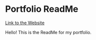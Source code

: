 # Portfolio ReadMe

[Link to the Website](https://serene-creponne-bb9c72.netlify.app/)

Hello! This is the ReadMe for my portfolio.